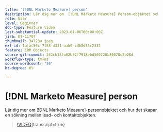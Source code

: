 ```yaml
---
title: '[!DNL Marketo Measure] person'
description: Lär dig mer om  [!DNL Marketo Measure] Person-objektet och hur det skapar en sökning mellan lead- och kontaktobjekten.
role: User
level: Beginner
doc-type: Feature Video
last-substantial-update: 2023-01-06T00:00:00Z
jira: KT-11707
thumbnail: 347230.jpeg
exl-id: 1afac56c-7f88-4331-aab9-c4b8df5c2332
feature: CRM Objects
source-git-commit: 262cb13fa02b32f7918ebd569720b80078c2b28d
workflow-type: tm+mt
source-wordcount: '36'
ht-degree: 0%

---
```


# [!DNL Marketo Measure] person

Lär dig mer om [!DNL Marketo Measure]-personobjektet och hur det skapar en sökning mellan lead- och kontaktobjekten.

>[!VIDEO](https://video.tv.adobe.com/v/347230/?learn=on){transcript=true}
